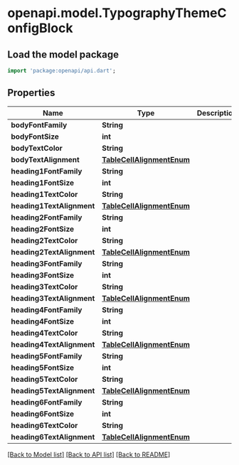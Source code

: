 # openapi.model.TypographyThemeConfigBlock

## Load the model package
```dart
import 'package:openapi/api.dart';
```

## Properties
Name | Type | Description | Notes
------------ | ------------- | ------------- | -------------
**bodyFontFamily** | **String** |  | [optional] 
**bodyFontSize** | **int** |  | [optional] 
**bodyTextColor** | **String** |  | [optional] 
**bodyTextAlignment** | [**TableCellAlignmentEnum**](TableCellAlignmentEnum.md) |  | [optional] 
**heading1FontFamily** | **String** |  | [optional] 
**heading1FontSize** | **int** |  | [optional] 
**heading1TextColor** | **String** |  | [optional] 
**heading1TextAlignment** | [**TableCellAlignmentEnum**](TableCellAlignmentEnum.md) |  | [optional] 
**heading2FontFamily** | **String** |  | [optional] 
**heading2FontSize** | **int** |  | [optional] 
**heading2TextColor** | **String** |  | [optional] 
**heading2TextAlignment** | [**TableCellAlignmentEnum**](TableCellAlignmentEnum.md) |  | [optional] 
**heading3FontFamily** | **String** |  | [optional] 
**heading3FontSize** | **int** |  | [optional] 
**heading3TextColor** | **String** |  | [optional] 
**heading3TextAlignment** | [**TableCellAlignmentEnum**](TableCellAlignmentEnum.md) |  | [optional] 
**heading4FontFamily** | **String** |  | [optional] 
**heading4FontSize** | **int** |  | [optional] 
**heading4TextColor** | **String** |  | [optional] 
**heading4TextAlignment** | [**TableCellAlignmentEnum**](TableCellAlignmentEnum.md) |  | [optional] 
**heading5FontFamily** | **String** |  | [optional] 
**heading5FontSize** | **int** |  | [optional] 
**heading5TextColor** | **String** |  | [optional] 
**heading5TextAlignment** | [**TableCellAlignmentEnum**](TableCellAlignmentEnum.md) |  | [optional] 
**heading6FontFamily** | **String** |  | [optional] 
**heading6FontSize** | **int** |  | [optional] 
**heading6TextColor** | **String** |  | [optional] 
**heading6TextAlignment** | [**TableCellAlignmentEnum**](TableCellAlignmentEnum.md) |  | [optional] 

[[Back to Model list]](../README.md#documentation-for-models) [[Back to API list]](../README.md#documentation-for-api-endpoints) [[Back to README]](../README.md)



